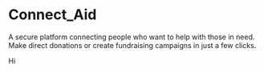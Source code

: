 # Connect_Aid
A secure platform connecting people who want to help with those in need. Make direct donations or create fundraising campaigns in just a few clicks.

Hi
